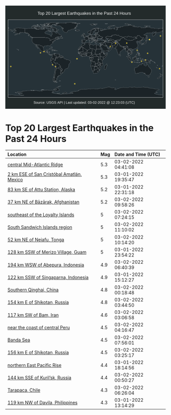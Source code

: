 ![Map](./map.png)

# Top 20 Largest Earthquakes in the Past 24 Hours

| Location | Mag | Date and Time (UTC) |
|:---|:---|:---|
| [central Mid-Atlantic Ridge](https://earthquake.usgs.gov/earthquakes/eventpage/us6000h1an) | 5.3 | 03-02-2022 04:41:08 |
| [2 km ESE of San Cristóbal Amatlán, Mexico](https://earthquake.usgs.gov/earthquakes/eventpage/us6000h179) | 5.3 | 03-01-2022 19:35:47 |
| [83 km SE of Attu Station, Alaska](https://earthquake.usgs.gov/earthquakes/eventpage/us6000h18d) | 5.2 | 03-01-2022 22:31:18 |
| [37 km NE of Bāzārak, Afghanistan](https://earthquake.usgs.gov/earthquakes/eventpage/us6000h1c9) | 5.2 | 03-02-2022 09:58:26 |
| [southeast of the Loyalty Islands](https://earthquake.usgs.gov/earthquakes/eventpage/us6000h1bx) | 5 | 03-02-2022 07:24:15 |
| [South Sandwich Islands region](https://earthquake.usgs.gov/earthquakes/eventpage/us6000h1cl) | 5 | 03-02-2022 11:10:02 |
| [52 km NE of Neiafu, Tonga](https://earthquake.usgs.gov/earthquakes/eventpage/us6000h1ce) | 5 | 03-02-2022 10:14:20 |
| [128 km SSW of Merizo Village, Guam](https://earthquake.usgs.gov/earthquakes/eventpage/us6000h18x) | 5 | 03-01-2022 23:54:22 |
| [194 km WSW of Abepura, Indonesia](https://earthquake.usgs.gov/earthquakes/eventpage/us6000h1c7) | 4.9 | 03-02-2022 06:40:39 |
| [122 km SSW of Singaparna, Indonesia](https://earthquake.usgs.gov/earthquakes/eventpage/us6000h13s) | 4.9 | 03-01-2022 15:12:27 |
| [Southern Qinghai, China](https://earthquake.usgs.gov/earthquakes/eventpage/us6000h198) | 4.8 | 03-02-2022 00:18:48 |
| [154 km E of Shikotan, Russia](https://earthquake.usgs.gov/earthquakes/eventpage/us6000h1a6) | 4.8 | 03-02-2022 03:44:50 |
| [117 km SW of Bam, Iran](https://earthquake.usgs.gov/earthquakes/eventpage/us6000h19y) | 4.6 | 03-02-2022 03:06:58 |
| [near the coast of central Peru](https://earthquake.usgs.gov/earthquakes/eventpage/us6000h1ah) | 4.5 | 03-02-2022 04:16:47 |
| [Banda Sea](https://earthquake.usgs.gov/earthquakes/eventpage/us6000h1bn) | 4.5 | 03-02-2022 07:56:01 |
| [156 km E of Shikotan, Russia](https://earthquake.usgs.gov/earthquakes/eventpage/us6000h1a3) | 4.5 | 03-02-2022 03:25:17 |
| [northern East Pacific Rise](https://earthquake.usgs.gov/earthquakes/eventpage/us6000h16y) | 4.4 | 03-01-2022 18:14:56 |
| [144 km SSE of Kuril’sk, Russia](https://earthquake.usgs.gov/earthquakes/eventpage/us6000h19f) | 4.4 | 03-02-2022 00:50:27 |
| [Tarapaca, Chile](https://earthquake.usgs.gov/earthquakes/eventpage/us6000h1b4) | 4.3 | 03-02-2022 06:26:04 |
| [119 km NW of Davila, Philippines](https://earthquake.usgs.gov/earthquakes/eventpage/us6000h13e) | 4.3 | 03-01-2022 13:14:29 |
